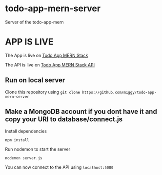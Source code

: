 # todo-app-mern-server
Server of the todo-app-mern
# APP IS LIVE

The App is live on [Todo App MERN Stack](https://fast-beyond-55649.herokuapp.com/)

The API is live on [Todo App MERN Stack API](https://fierce-refuge-86786.herokuapp.com/api/)

## Run on local server
Clone this repository using
`git clone https://github.com/m1ggy/todo-app-mern-server` 

## Make a MongoDB account if you dont have it and copy your URI to database/connect.js

Install dependencies

`npm install` 

Run nodemon to start the server

`nodemon server.js`

You can now connect to the API using `localhost:5000`
